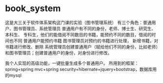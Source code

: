 # book_system
这是大三关于软件体系架构这门课的实验（图书管理系统）
有三个角色：普通用户、图书管理员、系统管理员
普通用户有不同的身份，老师、博士生、研究生、本科生、 专科生，他们的能借阅不同数目的书籍，能预约不同的数目，借阅的时间也不同
普通用户能预约书籍
图书管理员对预约的书籍进行处理， 新增书籍，对书籍进行修改、删除
系统管理员创建普通用户（赋给他们不同的身份，比如老师）和图书管理员；创建普通用户的身份，对身份进行修改。

我个人实现的高级功能，一键批量生成多个普通用户。
所用到的框架：spring+spring mvc+spring security+hibernate+jquery+bootstrap，数据库用的mysql
